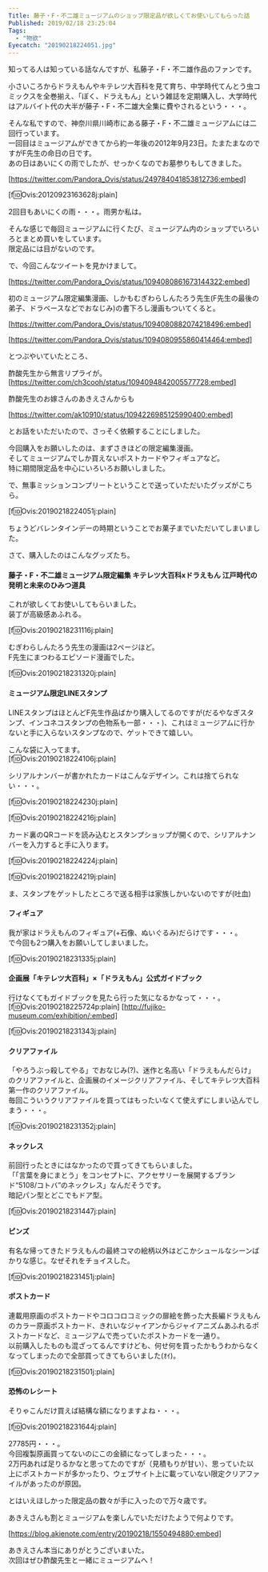 ```yaml
---
Title: 藤子・F・不二雄ミュージアムのショップ限定品が欲しくてお使いしてもらった話
Published: 2019/02/18 23:25:04
Tags:
  - "物欲"
Eyecatch: "20190218224051.jpg"
---
```

知ってる人は知っている話なんですが、私藤子・F・不二雄作品のファンです。  

小さいころからドラえもんやキテレツ大百科を見て育ち、中学時代てんとう虫コミックスを全巻揃え、「ぼく、ドラえもん」という雑誌を定期購入し、大学時代はアルバイト代の大半が藤子・F・不二雄大全集に費やされるという・・・。  

そんな私ですので、神奈川県川崎市にある藤子・F・不二雄ミュージアムには二回行っています。  
一回目はミュージアムができてから約一年後の2012年9月23日。たまたまなのですがF先生の命日の日です。  
あの日はあいにくの雨でしたが、せっかくなのでお墓参りもしてきました。  

[https://twitter.com/Pandora_Ovis/status/249784041853812736:embed]

[f:id:Ovis:20120923163628j:plain]

2回目もあいにくの雨・・・。雨男か私は。  


<!-- more -->


そんな感じで毎回ミュージアムに行くたび、ミュージアム内のショップでいろいろとまとめ買いをしています。  
限定品には目がないのです。  

で、今回こんなツイートを見かけまして。  


[https://twitter.com/Pandora_Ovis/status/1094080861673144322:embed]

初のミュージアム限定編集漫画、しかもむぎわらしんたろう先生(F先生の最後の弟子、ドラベースなどでおなじみ)の書下ろし漫画もついてくると。  

[https://twitter.com/Pandora_Ovis/status/1094080882074218496:embed]

[https://twitter.com/Pandora_Ovis/status/1094080955860414464:embed]

とつぶやいていたところ、

酢酸先生から無言リプライが。  
[https://twitter.com/ch3cooh/status/1094094842005577728:embed]

酢酸先生のお嫁さんのあきえさんからも  

[https://twitter.com/ak10910/status/1094226985125990400:embed]

とお話をいただいたので、さっそく依頼することにしました。  

今回購入をお願いしたのは、まずさきほどの限定編集漫画。  
そしてミュージアムでしか買えないポストカードやフィギュアなど。  
特に期間限定品を中心にいろいろお願いしました。  

で、無事ミッションコンプリートということで送っていただいたグッズがこちら。  

[f:id:Ovis:20190218224051j:plain]

ちょうどバレンタインデーの時期ということでお菓子までいただいてしまいました。  

さて、購入したのはこんなグッズたち。  

#### 藤子・F・不二雄ミュージアム限定編集 キテレツ大百科xドラえもん 江戸時代の発明と未来のひみつ道具  
これが欲しくてお使いしてもらいました。  
装丁が高級感あふれる。  


[f:id:Ovis:20190218231116j:plain]



むぎわらしんたろう先生の漫画は2ページほど。  
F先生にまつわるエピソード漫画でした。 


[f:id:Ovis:20190218231320j:plain]

 

#### ミュージアム限定LINEスタンプ  
LINEスタンプはほとんどF先生作品ばかり購入してるのですが(だるやなぎスタンプ、インコネコスタンプの色物系も一部・・・)、これはミュージアムに行かないと手に入らないスタンプなので、ゲットできて嬉しい。  

こんな袋に入ってます。  
[f:id:Ovis:20190218224106j:plain]

シリアルナンバーが書かれたカードはこんなデザイン。これは捨てられない・・・。  

[f:id:Ovis:20190218224230j:plain]

[f:id:Ovis:20190218224216j:plain]

カード裏のQRコードを読み込むとスタンプショップが開くので、シリアルナンバーを入力すると手に入ります。  

[f:id:Ovis:20190218224224j:plain]

[f:id:Ovis:20190218224219j:plain]

ま、スタンプをゲットしたところで送る相手は家族しかいないのですが(吐血)  

#### フィギュア  
我が家はドラえもんのフィギュア(+石像、ぬいぐるみ)だらけです・・・。  
で今回も2つ購入をお願いしてしまいました。

[f:id:Ovis:20190218231335j:plain]


#### 企画展「キテレツ大百科」×「ドラえもん」公式ガイドブック
行けなくてもガイドブックを見たら行った気になるかなって・・・。  
[f:id:Ovis:20190218225724p:plain]
[http://fujiko-museum.com/exhibition/:embed]

[f:id:Ovis:20190218231343j:plain]


#### クリアファイル  
「やろうぶっ殺してやる」でおなじみ(?)、迷作と名高い「ドラえもんだらけ」のクリアファイルと、企画展のイメージクリアファイル、そしてキテレツ大百科第一作のクリアファイル。  
毎回こういうクリアファイルを買ってはもったいなくて使えずにしまい込んでしまう・・・。  

[f:id:Ovis:20190218231352j:plain]


#### ネックレス  
前回行ったときにはなかったので買ってきてもらいました。  
「「言葉を身にまとう」をコンセプトに、アクセサリーを展開するブランド“5108/コトバ”のネックレス」なんだそうです。  
暗記パン型とどこでもドア型。  

[f:id:Ovis:20190218231447j:plain]


#### ピンズ  
有名な帰ってきたドラえもんの最終コマの絵柄以外はどこかシュールなシーンばかりな感じ。なぜそれをチョイスした。  

[f:id:Ovis:20190218231451j:plain]


#### ポストカード  
連載用原画のポストカードやコロコロコミックの扉絵を飾った大長編ドラえもんのカラー原画ポストカード、きれいなジャイアンからジャイアニズムあふれるポストカードなど、ミュージアムで売っていたポストカードを一通り。  
以前購入したものも混ざってるんですけども、何せ何を買ったかもうわからなくなってしまったので全部買ってきてもらいました(ｵｲ)。  

[f:id:Ovis:20190218231501j:plain]

#### 恐怖のレシート  
そりゃこんだけ買えば結構な額になりますよね・・・。  

[f:id:Ovis:20190218231644j:plain]

27785円・・・。  
今回複製原画買ってないのにこの金額になってしまった・・・。  
2万円あれば足りるかなと思ってたのですが（見積もりが甘い）、思っていた以上にポストカードが多かったり、ウェブサイト上に載っていない限定クリアファイルがあったのが原因。    

とはいえほしかった限定品の数々が手に入ったので万々歳です。

あきえさんも割とミュージアムを楽しんでいただけたようで何よりです。  



[https://blog.akienote.com/entry/20190218/1550494880:embed]


  
あきえさん本当にありがとうございまいた。  
次回はぜひ酢酸先生と一緒にミュージアムへ！  